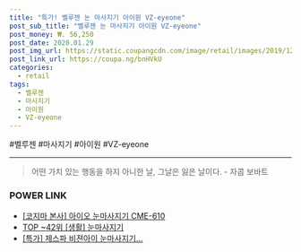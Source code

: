 ```yaml
--- 
title: "특가! 벨루젠 눈 마사지기 아이원 VZ-eyeone" 
post_sub_title: "벨루젠 눈 마사지기 아이원 VZ-eyeone" 
post_money: ₩. 56,250 
post_date: 2020.01.29 
post_img_url: https://static.coupangcdn.com/image/retail/images/2019/12/30/16/7/222f2635-15df-445a-b072-119d1f9ebba0.jpg 
post_link_url: https://coupa.ng/bnHVkU 
categories: 
  - retail 
tags: 
  - 벨루젠 
  - 마사지기 
  - 아이원 
  - VZ-eyeone 
--- 
```

  #벨루젠 #마사지기 #아이원 #VZ-eyeone 
<hr> 

> 어떤 가치 있는 행동을 하지 아니한 날, 그날은 잃은 날이다. - 자콥 보바트 


### POWER LINK

* <a href="https://blog.naver.com/fasyy4321/221790190733" target="_blank">[코지마 본사] 아이오 눈마사지기 CME-610</a>
* <a href="https://blog.naver.com/an0733/221788406138" target="_blank"> TOP ~42위 [생활] 눈마사지기</a>
* <a href="https://blog.naver.com/sakai111/221789972399" target="_blank">[특가] 제스파 비젼아이 눈마사지기...</a>
